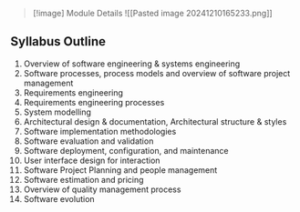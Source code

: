 
> [!image] Module Details
> ![[Pasted image 20241210165233.png]]


## Syllabus Outline

1. Overview of software engineering & systems engineering 
2. Software processes, process models and overview of software project management
3. Requirements engineering 
4. Requirements engineering processes 
5. System modelling 
6. Architectural design & documentation, Architectural structure & styles
7. Software implementation methodologies
8. Software evaluation and validation 
9. Software deployment, configuration, and maintenance
10. User interface design for interaction
11. Software Project Planning and people management
12. Software estimation and pricing
13. Overview of quality management process
14. Software evolution